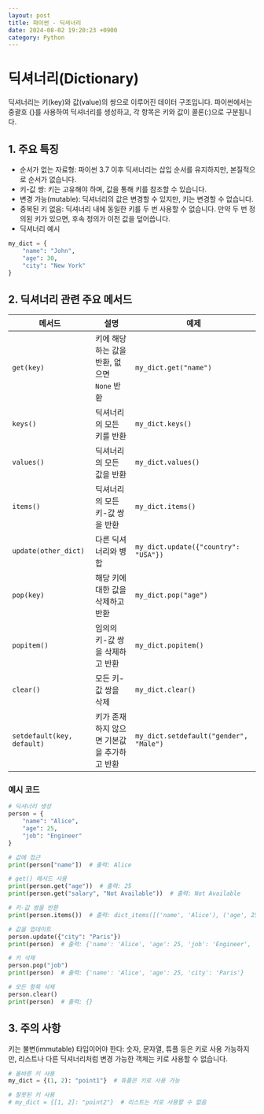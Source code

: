 ```yaml
---
layout: post
title: 파이썬 - 딕셔너리
date: 2024-08-02 19:20:23 +0900
category: Python
---
```

# 딕셔너리(Dictionary)

딕셔너리는 키(key)와 값(value)의 쌍으로 이루어진 데이터 구조입니다. 파이썬에서는 중괄호 {}를 사용하여 딕셔너리를 생성하고, 각 항목은 키와 값이 콜론(:)으로 구분됩니다.

## 1. 주요 특징
- 순서가 없는 자료형: 파이썬 3.7 이후 딕셔너리는 삽입 순서를 유지하지만, 본질적으로 순서가 없습니다.
- 키-값 쌍: 키는 고유해야 하며, 값을 통해 키를 참조할 수 있습니다.
- 변경 가능(mutable): 딕셔너리의 값은 변경할 수 있지만, 키는 변경할 수 없습니다.
- 중복된 키 없음: 딕셔너리 내에 동일한 키를 두 번 사용할 수 없습니다. 만약 두 번 정의된 키가 있으면, 후속 정의가 이전 값을 덮어씁니다.
- 딕셔너리 예시
```python
my_dict = {
    "name": "John",
    "age": 30,
    "city": "New York"
}
```

## 2. 딕셔너리 관련 주요 메서드

| 메서드                  | 설명                                         | 예제                                 |
|-------------------------|--------------------------------------------|--------------------------------------|
| `get(key)`              | 키에 해당하는 값을 반환, 없으면 `None` 반환  | `my_dict.get("name")`               |
| `keys()`                | 딕셔너리의 모든 키를 반환                   | `my_dict.keys()`                    |
| `values()`              | 딕셔너리의 모든 값을 반환                   | `my_dict.values()`                  |
| `items()`               | 딕셔너리의 모든 키-값 쌍을 반환              | `my_dict.items()`                   |
| `update(other_dict)`    | 다른 딕셔너리와 병합                       | `my_dict.update({"country": "USA"})`|
| `pop(key)`              | 해당 키에 대한 값을 삭제하고 반환           | `my_dict.pop("age")`                |
| `popitem()`             | 임의의 키-값 쌍을 삭제하고 반환               | `my_dict.popitem()`                 |
| `clear()`               | 모든 키-값 쌍을 삭제                         | `my_dict.clear()`                   |
| `setdefault(key, default)` | 키가 존재하지 않으면 기본값을 추가하고 반환  | `my_dict.setdefault("gender", "Male")` |

### 예시 코드
```python
# 딕셔너리 생성
person = {
    "name": "Alice",
    "age": 25,
    "job": "Engineer"
}

# 값에 접근
print(person["name"])  # 출력: Alice

# get() 메서드 사용
print(person.get("age"))  # 출력: 25
print(person.get("salary", "Not Available"))  # 출력: Not Available

# 키-값 쌍을 반환
print(person.items())  # 출력: dict_items([('name', 'Alice'), ('age', 25), ('job', 'Engineer')])

# 값을 업데이트
person.update({"city": "Paris"})
print(person)  # 출력: {'name': 'Alice', 'age': 25, 'job': 'Engineer', 'city': 'Paris'}

# 키 삭제
person.pop("job")
print(person)  # 출력: {'name': 'Alice', 'age': 25, 'city': 'Paris'}

# 모든 항목 삭제
person.clear()
print(person)  # 출력: {}
```

## 3. 주의 사항
키는 불변(immutable) 타입이어야 한다: 숫자, 문자열, 튜플 등은 키로 사용 가능하지만, 리스트나 다른 딕셔너리처럼 변경 가능한 객체는 키로 사용할 수 없습니다.

```python
# 올바른 키 사용
my_dict = {(1, 2): "point1"}  # 튜플은 키로 사용 가능

# 잘못된 키 사용
# my_dict = {[1, 2]: "point2"}  # 리스트는 키로 사용할 수 없음
```
